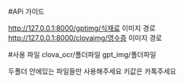 #APi 가이드

http://127.0.0.1:8000/gptimg/식재료 이미지 경로
http://127.0.0.1:8000/clovaimg/영수증 이미지 경로

#사용 파일
clova_ocr/폴더파일
gpt_img/폴더파일

두폴더 안에있는 파일들만 사용해주세요 키값은 카톡주세요
